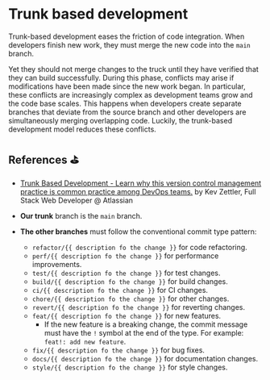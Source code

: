 # Trunk based development

Trunk-based development eases the friction of code integration. When developers finish new work, they must merge the new code into the `main` branch.

Yet they should not merge changes to the truck until they have verified that they can build successfully. During this phase, conflicts may arise if modifications have been made since the new work began. In particular, these conflicts are increasingly complex as development teams grow and the code base scales. This happens when developers create separate branches that deviate from the source branch and other developers are simultaneously merging overlapping code. Luckily, the trunk-based development model reduces these conflicts.

## References ⛳️

- [Trunk Based Development - Learn why this version control management practice is common practice among DevOps teams.](https://www.atlassian.com/continuous-delivery/continuous-integration/trunk-based-development) by Kev Zettler, Full Stack Web Developer @ Atlassian

- **Our trunk** branch is the `main` branch.
- **The other branches** must follow the conventional commit type pattern:
  - `refactor/{{ description fo the change }}` for code refactoring.
  - `perf/{{ description fo the change }}` for performance improvements.
  - `test/{{ description fo the change }}` for test changes.
  - `build/{{ description fo the change }}` for build changes.
  - `ci/{{ description fo the change }}` for CI changes.
  - `chore/{{ description fo the change }}` for other changes.
  - `revert/{{ description fo the change }}` for reverting changes.
  - `feat/{{ description fo the change }}` for new features.
    - If the new feature is a breaking change, the commit message must have the `!` symbol at the end of the type. For example: `feat!: add new feature`.
  - `fix/{{ description fo the change }}` for bug fixes.
  - `docs/{{ description fo the change }}` for documentation changes.
  - `style/{{ description fo the change }}` for style changes.
